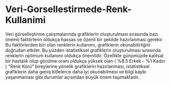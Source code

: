 # Veri-Gorsellestirmede-Renk-Kullanimi
Veri görselleştirme çalışmalarında grafiklerin oluşturulması sırasında bazı önemli faktörlerin oldukça hassas ve özenli bir şekilde hazırlanması gerekir. Bu faktörlerden biri olan renklerin kullanımı, grafiklerin okunabilirliğini doğrudan etkiler. Bu yüzden istatistiksel grafiklerin oluşturulması sırasında renklerin optimum kullanımı oldukça önemlidir. Özellikle günümüzde kalıtsal bir hastalık olup görülme oranı oldukça yüksek olan  ( %8.5 Erkek - %1 Kadın ) "Renk Körü" bireylerine yönelik grafiklerin hazırlanması, istatistiksel grafiklerin daha geniş kitlelerce daha iyi okunabilmesi ve bilgi kaybı yaşanmaması gibi durumlar açısından büyük önem taşımaktadır.
